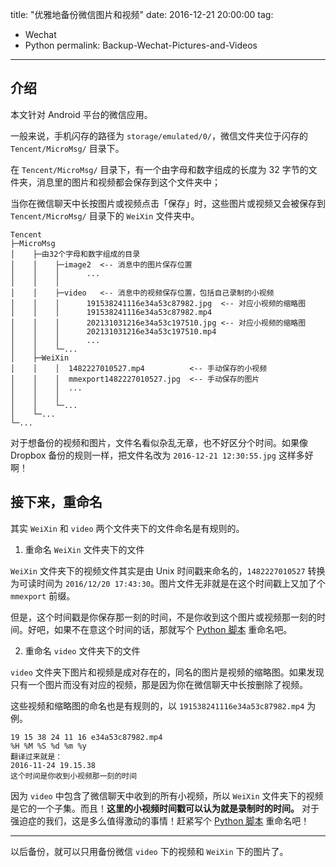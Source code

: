 ﻿title: "优雅地备份微信图片和视频"
date: 2016-12-21 20:00:00
tag:
- Wechat
- Python
permalink: Backup-Wechat-Pictures-and-Videos
---

## 介绍

本文针对 Android 平台的微信应用。

一般来说，手机闪存的路径为 `storage/emulated/0/`，微信文件夹位于闪存的 `Tencent/MicroMsg/` 目录下。

在 `Tencent/MicroMsg/` 目录下，有一个由字母和数字组成的长度为 32 字节的文件夹，消息里的图片和视频都会保存到这个文件夹中；

当你在微信聊天中长按图片或视频点击「保存」时，这些图片或视频又会被保存到 `Tencent/MicroMsg/` 目录下的 `WeiXin` 文件夹中。

```
Tencent
├─MicroMsg
│    ├─由32个字母和数字组成的目录
│    │    ├─image2  <-- 消息中的图片保存位置
│    │    │      ...
│    │    │
│    │    ├─video   <-- 消息中的视频保存位置，包括自己录制的小视频
│    │    │      191538241116e34a53c87982.jpg  <-- 对应小视频的缩略图
│    │    │      191538241116e34a53c87982.mp4
│    │    │      202131031216e34a53c197510.jpg <-- 对应小视频的缩略图
│    │    │      202131031216e34a53c197510.mp4
│    │    │      ...
│    │    └─...
│    ├─WeiXin
│    │    │  1482227010527.mp4          <-- 手动保存的小视频
│    │    │  mmexport1482227010527.jpg  <-- 手动保存的图片
│    │    │  ...
│    │    │
│    │    └─...
│    └─...
└─...
```

对于想备份的视频和图片，文件名看似杂乱无章，也不好区分个时间。如果像 Dropbox 备份的规则一样，把文件名改为 `2016-12-21 12:30:55.jpg` 这样多好啊！

## 接下来，重命名

其实 `WeiXin` 和 `video` 两个文件夹下的文件命名是有规则的。

1. 重命名 `WeiXin` 文件夹下的文件

  `WeiXin` 文件夹下的视频文件其实是由 Unix 时间戳来命名的，`1482227010527` 转换为可读时间为 `2016/12/20 17:43:30`。图片文件无非就是在这个时间戳上又加了个 `mmexport` 前缀。

  但是，这个时间戳是你保存那一刻的时间，不是你收到这个图片或视频那一刻的时间。好吧，如果不在意这个时间的话，那就写个 [Python 脚本][1] 重命名吧。

2. 重命名 `video` 文件夹下的文件

  `video` 文件夹下图片和视频是成对存在的，同名的图片是视频的缩略图。如果发现只有一个图片而没有对应的视频，那是因为你在微信聊天中长按删除了视频。

  这些视频和缩略图的命名也是有规则的，以 `191538241116e34a53c87982.mp4` 为例。
 
  ```
  19 15 38 24 11 16 e34a53c87982.mp4
  %H %M %S %d %m %y
  翻译过来就是：
  2016-11-24 19.15.38
  这个时间是你收到小视频那一刻的时间
  ```
 
  因为 `video` 中包含了微信聊天中收到的所有小视频，所以 `WeiXin` 文件夹下的视频是它的一个子集。而且！**这里的小视频时间戳可以认为就是录制时的时间。** 对于强迫症的我们，这是多么值得激动的事情！赶紧写个 [Python 脚本][2] 重命名吧！

----------

以后备份，就可以只用备份微信 `video` 下的视频和 `WeiXin` 下的图片了。


  [1]: https://github.com/gymgle/gnotes/blob/master/Python/rename_with_unix_time.py
  [2]: https://github.com/gymgle/gnotes/blob/master/Python/rename_wechat_video.py
